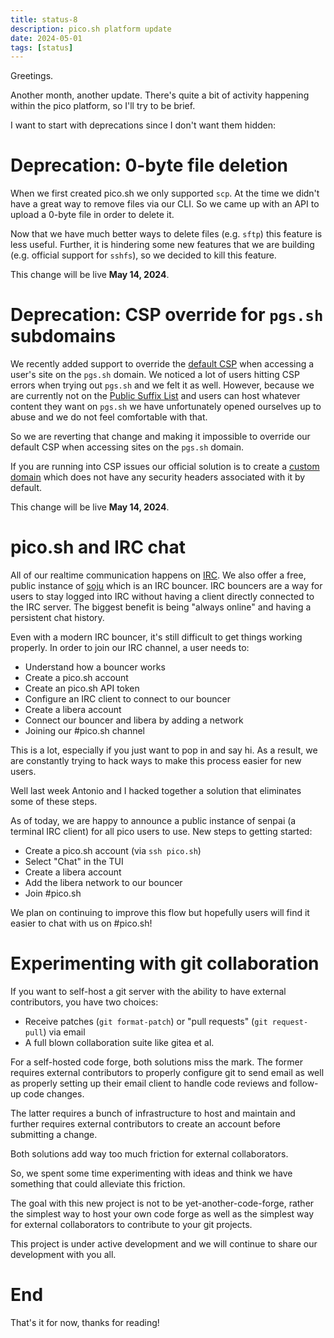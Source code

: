 ```yaml
---
title: status-8
description: pico.sh platform update
date: 2024-05-01
tags: [status]
---
```


Greetings.

Another month, another update. There's quite a bit of activity happening within
the pico platform, so I'll try to be brief.

I want to start with deprecations since I don't want them hidden:

# Deprecation: 0-byte file deletion

When we first created pico.sh we only supported `scp`. At the time we didn't
have a great way to remove files via our CLI. So we came up with an API to
upload a 0-byte file in order to delete it.

Now that we have much better ways to delete files (e.g. `sftp`) this feature is
less useful. Further, it is hindering some new features that we are building
(e.g. official support for `sshfs`), so we decided to kill this feature.

This change will be live **May 14, 2024**.

# Deprecation: CSP override for `pgs.sh` subdomains

We recently added support to override the
[default CSP](https://pico.sh/pgs#content-security-policy) when accessing a
user's site on the `pgs.sh` domain. We noticed a lot of users hitting CSP errors
when trying out `pgs.sh` and we felt it as well. However, because we are
currently not on the [Public Suffix List](https://publicsuffix.org/) and users
can host whatever content they want on `pgs.sh` we have unfortunately opened
ourselves up to abuse and we do not feel comfortable with that.

So we are reverting that change and making it impossible to override our default
CSP when accessing sites on the `pgs.sh` domain.

If you are running into CSP issues our official solution is to create a
[custom domain](https://pico.sh/custom-domains) which does not have any security
headers associated with it by default.

This change will be live **May 14, 2024**.

# pico.sh and IRC chat

All of our realtime communication happens on [IRC](https://pico.sh/irc). We also
offer a free, public instance of [soju](https://soju.im) which is an IRC
bouncer. IRC bouncers are a way for users to stay logged into IRC without having
a client directly connected to the IRC server. The biggest benefit is being
"always online" and having a persistent chat history.

Even with a modern IRC bouncer, it's still difficult to get things working
properly. In order to join our IRC channel, a user needs to:

- Understand how a bouncer works
- Create a pico.sh account
- Create an pico.sh API token
- Configure an IRC client to connect to our bouncer
- Create a libera account
- Connect our bouncer and libera by adding a network
- Joining our #pico.sh channel

This is a lot, especially if you just want to pop in and say hi. As a result, we
are constantly trying to hack ways to make this process easier for new users.

Well last week Antonio and I hacked together a solution that eliminates some of
these steps.

As of today, we are happy to announce a public instance of senpai (a terminal
IRC client) for all pico users to use. New steps to getting started:

- Create a pico.sh account (via `ssh pico.sh`)
- Select "Chat" in the TUI
- Create a libera account
- Add the libera network to our bouncer
- Join #pico.sh

We plan on continuing to improve this flow but hopefully users will find it
easier to chat with us on #pico.sh!

# Experimenting with git collaboration

If you want to self-host a git server with the ability to have external
contributors, you have two choices:

- Receive patches (`git format-patch`) or "pull requests" (`git request-pull`)
  via email
- A full blown collaboration suite like gitea et al.

For a self-hosted code forge, both solutions miss the mark. The former requires
external contributors to properly configure git to send email as well as
properly setting up their email client to handle code reviews and follow-up code
changes.

The latter requires a bunch of infrastructure to host and maintain and further
requires external contributors to create an account before submitting a change.

Both solutions add way too much friction for external collaborators.

So, we spent some time experimenting with ideas and think we have something that
could alleviate this friction.

The goal with this new project is not to be yet-another-code-forge, rather the
simplest way to host your own code forge as well as the simplest way for
external collaborators to contribute to your git projects.

This project is under active development and we will continue to share our
development with you all.

# End

That's it for now, thanks for reading!
